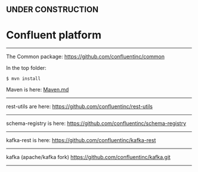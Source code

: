 

## UNDER CONSTRUCTION

# Confluent platform

---

The Common package:
https://github.com/confluentinc/common

In the top folder:

    $ mvn install
    
Maven is here: [Maven.md](Maven.md)
    
---
    
rest-utils are here:
https://github.com/confluentinc/rest-utils

---

schema-registry is here:
https://github.com/confluentinc/schema-registry

---

kafka-rest is here:
https://github.com/confluentinc/kafka-rest

---

kafka (apache/kafka fork)
https://github.com/confluentinc/kafka.git

---
